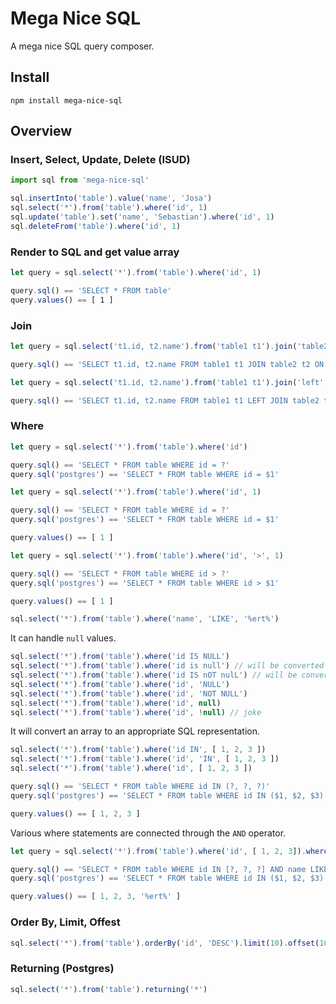 # Mega Nice SQL

A mega nice SQL query composer.

## Install

`npm install mega-nice-sql`

## Overview

### Insert, Select, Update, Delete (ISUD)

```typescript
import sql from 'mega-nice-sql'

sql.insertInto('table').value('name', 'Josa')
sql.select('*').from('table').where('id', 1)
sql.update('table').set('name', 'Sebastian').where('id', 1)
sql.deleteFrom('table').where('id', 1)
```

### Render to SQL and get value array

```typescript
let query = sql.select('*').from('table').where('id', 1)

query.sql() == 'SELECT * FROM table'
query.values() == [ 1 ]
```

### Join

```typescript
let query = sql.select('t1.id, t2.name').from('table1 t1').join('table2 t2', 't1.id = t2.table1Id')

query.sql() == 'SELECT t1.id, t2.name FROM table1 t1 JOIN table2 t2 ON t1.id = t2.table1Id'
```

```typescript
let query = sql.select('t1.id, t2.name').from('table1 t1').join('left', 'table2 t2', 't1.id = t2.table1Id')

query.sql() == 'SELECT t1.id, t2.name FROM table1 t1 LEFT JOIN table2 t2 ON t1.id = t2.table1Id'
```

### Where

```typescript
let query = sql.select('*').from('table').where('id')

query.sql() == 'SELECT * FROM table WHERE id = ?'
query.sql('postgres') == 'SELECT * FROM table WHERE id = $1'
```

```typescript
let query = sql.select('*').from('table').where('id', 1)

query.sql() == 'SELECT * FROM table WHERE id = ?'
query.sql('postgres') == 'SELECT * FROM table WHERE id = $1'

query.values() == [ 1 ]
```

```typescript
let query = sql.select('*').from('table').where('id', '>', 1)

query.sql() == 'SELECT * FROM table WHERE id > ?'
query.sql('postgres') == 'SELECT * FROM table WHERE id > $1'

query.values() == [ 1 ]
```

```typescript
sql.select('*').from('table').where('name', 'LIKE', '%ert%')
```

It can handle `null` values.

```typescript
sql.select('*').from('table').where('id IS NULL')
sql.select('*').from('table').where('id is null') // will be converted to uppercase
sql.select('*').from('table').where('id IS nOT nulL') // will be converted to uppercase
sql.select('*').from('table').where('id', 'NULL')
sql.select('*').from('table').where('id', 'NOT NULL')
sql.select('*').from('table').where('id', null)
sql.select('*').from('table').where('id', !null) // joke
```

It will convert an array to an appropriate SQL representation.

```typescript
sql.select('*').from('table').where('id IN', [ 1, 2, 3 ])
sql.select('*').from('table').where('id', 'IN', [ 1, 2, 3 ])
sql.select('*').from('table').where('id', [ 1, 2, 3 ])

query.sql() == 'SELECT * FROM table WHERE id IN (?, ?, ?)'
query.sql('postgres') == 'SELECT * FROM table WHERE id IN ($1, $2, $3)'

query.values() == [ 1, 2, 3 ]
```

Various where statements are connected through the `AND` operator.

```typescript
let query = sql.select('*').from('table').where('id', [ 1, 2, 3]).where('name', 'LIKE', '%ert%')

query.sql() == 'SELECT * FROM table WHERE id IN [?, ?, ?] AND name LIKE \'%ert\''
query.sql('postgres') == 'SELECT * FROM table WHERE id IN ($1, $2, $3) AND name LIKE \'%ert\''

query.values() == [ 1, 2, 3, '%ert%' ]
```

### Order By, Limit, Offest

```typescript
sql.select('*').from('table').orderBy('id', 'DESC').limit(10).offset(100)
```

### Returning (Postgres)

```typescript
sql.select('*').from('table').returning('*')
```
